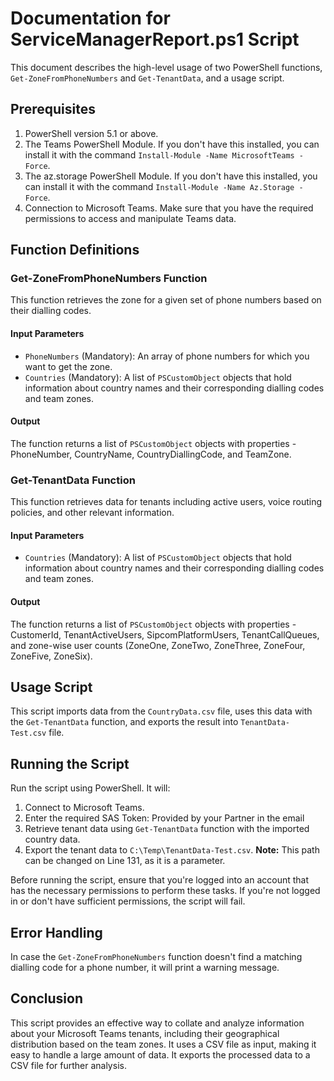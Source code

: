 # Documentation for ServiceManagerReport.ps1 Script

This document describes the high-level usage of two PowerShell functions, `Get-ZoneFromPhoneNumbers` and `Get-TenantData`, and a usage script.

## Prerequisites

1. PowerShell version 5.1 or above.
2. The Teams PowerShell Module. If you don't have this installed, you can install it with the command `Install-Module -Name MicrosoftTeams -Force`.
3. The az.storage PowerShell Module. If you don't have this installed, you can install it with the command `Install-Module -Name Az.Storage -Force`.
5. Connection to Microsoft Teams. Make sure that you have the required permissions to access and manipulate Teams data.

## Function Definitions

### Get-ZoneFromPhoneNumbers Function

This function retrieves the zone for a given set of phone numbers based on their dialling codes.

#### Input Parameters

- `PhoneNumbers` (Mandatory): An array of phone numbers for which you want to get the zone.
- `Countries` (Mandatory): A list of `PSCustomObject` objects that hold information about country names and their corresponding dialling codes and team zones.

#### Output

The function returns a list of `PSCustomObject` objects with properties - PhoneNumber, CountryName, CountryDiallingCode, and TeamZone.

### Get-TenantData Function

This function retrieves data for tenants including active users, voice routing policies, and other relevant information.

#### Input Parameters

- `Countries` (Mandatory): A list of `PSCustomObject` objects that hold information about country names and their corresponding dialling codes and team zones.

#### Output

The function returns a list of `PSCustomObject` objects with properties - CustomerId, TenantActiveUsers, SipcomPlatformUsers, TenantCallQueues, and zone-wise user counts (ZoneOne, ZoneTwo, ZoneThree, ZoneFour, ZoneFive, ZoneSix).

## Usage Script

This script imports data from the `CountryData.csv` file, uses this data with the `Get-TenantData` function, and exports the result into `TenantData-Test.csv` file.

## Running the Script

Run the script using PowerShell. It will:

1. Connect to Microsoft Teams.
2. Enter the required SAS Token: Provided by your Partner in the email
3. Retrieve tenant data using `Get-TenantData` function with the imported country data.
4. Export the tenant data to `C:\Temp\TenantData-Test.csv`. **Note:** This path can be changed on Line 131, as it is a parameter.

Before running the script, ensure that you're logged into an account that has the necessary permissions to perform these tasks. If you're not logged in or don't have sufficient permissions, the script will fail.

## Error Handling

In case the `Get-ZoneFromPhoneNumbers` function doesn't find a matching dialling code for a phone number, it will print a warning message.

## Conclusion

This script provides an effective way to collate and analyze information about your Microsoft Teams tenants, including their geographical distribution based on the team zones. It uses a CSV file as input, making it easy to handle a large amount of data. It exports the processed data to a CSV file for further analysis.
